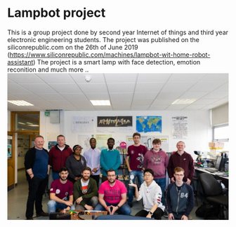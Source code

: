 # Lampbot project
This is a group project done by second year Internet of things and third year electronic engineering students.
The project was published on the siliconrepublic.com on the 26th of June 2019 (https://www.siliconrepublic.com/machines/lampbot-wit-home-robot-assistant)
The project is a smart lamp with face detection, emotion reconition and much more ..
![Alt text](https://github.com/ashraf-mustafa/Lampbot/blob/master/lampbot.jpg?raw=true)

